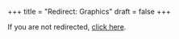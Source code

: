 +++
title = "Redirect: Graphics"
draft = false
+++
<script>
  window.location.replace("/outputs/graphics/");
</script>
<p>If you are not redirected, <a href="/outputs/graphics/">click here</a>.</p>
